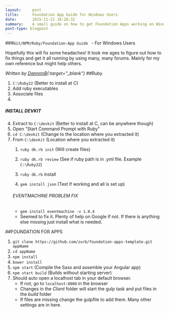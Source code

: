 ```yaml
---
layout:     post
title:      Foundation App Guide for Windows Users
date:       2015-11-21 18:26:32
summary:    A small guide on how to get Foundation Apps working on Windows.
post-type: blogpost
---
```


###`Git/NPM/Ruby/Foundation-App Guide ` - For Windows Users

Hopefully this will fix some headaches! It took me ages to figure out how to fix things and get it all running by using many, many forums. Mainly for my own reference but might help others.

*Written by [DannnnB](https://github.com/DannnB){:target="_blank"}*
##Ruby

1. `C:\Ruby22` (Better to install at C)
2. Add ruby executables
3. Associate files
4.
##### INSTALL DEVKIT

4. Extract to `C:\devkit` (Better to install at C, can be anywhere though)
5. Open "Start Command Prompt with Ruby"
6. `cd C:\devkit` (Change to the location where you extracted it)
7. From `C:\devkit` (Location where you extracted it)
    1. `ruby dk.rb init` (Will create files)
    2. `ruby dk.rb review` (See if ruby path is in .yml file. Example `C:\Ruby22`)
    3. `ruby dk.rb` install

    5. `gem install json` (Test if working and all is set up)
    ###### EVENTMACHINE PROBLEM FIX
    * `gem install eventmachine -v 1.0.4`
    * Seemed to fix it. Plenty of help on Google if not. If there is anything else missing just install what is needed.

##FOUNDATION FOR APPS

1. `git clone https://github.com/zurb/foundation-apps-template.git appName`
2. `cd appName`
3. `npm install`
4. `bower install`
5. `npm start` (Compile the Sass and assemble your Angular app)
6. `npm start build` (Builds without starting server)
7.  Should auto open a localhost tab in your default browser.
    * If not, go to `localhost:8080` in the browser
    * Changes in the *Client* folder will start the gulp task and put files in the *build* folder
    * If files are missing change the gulpfile to add them. Many other settings are in here.
